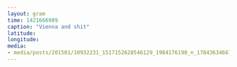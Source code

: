 ```yaml
---
layout: gram
time: 1421666989
caption: "Vienna and shit"
latitude: 
longitude: 
media:
- media/posts/201501/10932231_1517152628546129_1984176190_n_17843634667000351.jpg
---
```

